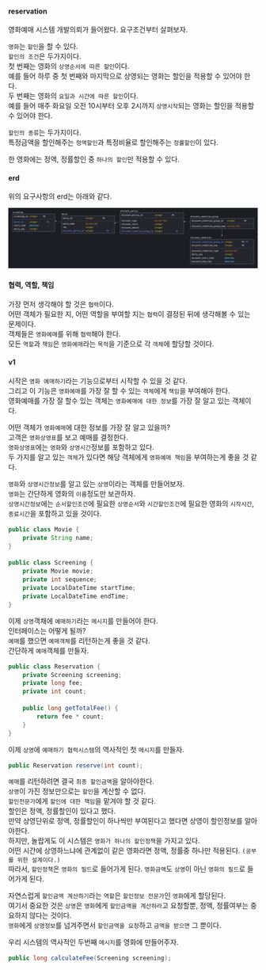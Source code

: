 #### reservation
영화예매 시스템 개발의뢰가 들어왔다. 요구조건부터 살펴보자.  

`영화`는 `할인`을 할 수 있다.  
`할인의 조건`은 두가지이다.  
첫 번째는 영화의 `상영순서에 따른 할인`이다.  
예를 들어 하루 중 첫 번째와 마지막으로 상영되는 영화는 할인을 적용할 수 있어야 한다.  
두 번째는 영화의 `요일과 시간에 따른 할인`이다.  
예를 들어 매주 화요일 오전 10시부터 오후 2시까지 `상영시작`되는 영화는 할인을 적용할 수 있어야 한다.  

`할인의 종류`는 두가지이다.  
특정금액을 할인해주는 `정액할인`과 특정비율로 할인해주는 `정률할인`이 있다.  

한 영화에는 정액, 정률할인 중 `하나의 할인`만 적용할 수 있다.  



#### erd
위의 요구사항의 erd는 아래와 같다.

![erd](img/erd.png)



#### 협력, 역할, 책임
가장 먼저 생각해야 할 것은 `협력`이다.  
어떤 객체가 필요한 지, 어떤 역할을 부여할 지는 `협력`이 결정된 뒤에 생각해볼 수 있는 문제이다.  
객체들은 `영화예매`를 위해 `협력`해야 한다.  
모든 `역할`과 `책임`은 `영화예매`라는 `목적`을 기준으로 각 `객체`에 할당할 것이다.  






#### v1
시작은 `영화 예매하기`라는 기능으로부터 시작할 수 있을 것 같다.  
그리고 이 기능은 `영화예매`를 가장 잘 할 수 있는 `객체`에게 `책임`을 부여해야 한다.  
영화예매를 가장 잘 할수 있는 객체는 `영화예매에 대한 정보`를 가장 잘 알고 있는 객체이다.  

어떤 객체가 `영화예매`에 대한 정보를 가장 잘 알고 있을까?  
고객은 `영화상영표`를 보고 예매를 결정한다.  
`영화상영표`에는 `영화`와 `상영시간`정보를 포함하고 있다.  
두 가지를 알고 있는 `객체`가 있다면 해당 객체에게 `영화예매 책임`을 부여하는게 좋을 것 같다.  

`영화`와 `상영시간정보`를 알고 있는 `상영`이라는 객체를 만들어보자.  
`영화`는 간단하게 영화의 `이름`정도만 보관하자.  
`상영시간정보`에는 `순서할인조건`에 필요한 `상영순서`와 `시간할인조건`에 필요한 영화의 `시작시간`, `종료시간`을 포함하고 있을 것이다.   

~~~java
public class Movie {
	private String name;
}

public class Screening {
	private Movie movie;
	private int sequence;
	private LocalDateTime startTime;
	private LocalDateTime endTime;
}
~~~

이제 `상영`객채에 `예매하기`라는 `메시지`를 만들어야 한다.  
인터페이스는 어떻게 될까?  
`예매`를 했으면 `예매객체`를 리턴하는게 좋을 것 같다.  
간단하게 `예매`객체를 만들자.

~~~java
public class Reservation {
	private Screening screening;
	private long fee;
	private int count;

	public long getTotalFee() {
		return fee * count;
	}
}
~~~

이제 `상영`에 `예매하기 협력시스템`의 역사적인 첫 `메시지`를 만들자.  

~~~java
public Reservation reserve(int count);
~~~

`예매`를 리턴하려면 결국 `최종 할인금액`을 알아야한다.  
`상영`이 가진 정보만으로는 `할인`을 계산할 수 없다.  
`할인전문가`에게 `할인에 대한 책임`을 맡겨야 할 것 같다.  
할인은 정액, 정률할인이 있다고 했다.  
만약 상영단위로 정액, 정률할인이 하나씩만 부여된다고 했다면 상영이 할인정보를 알아야한다.  
하지만, 놀랍게도 이 시스템은 `영화가 하나의 할인정책`을 가지고 있다.   
어떤 시간에 상영하느냐에 관계없이 같은 영화라면 정액, 정률중 하나만 적용된다. `(공부를 위한 설계이다.)`  
따라서, `할인정책`은 `영화의 필드`로 들어가게 된다. `영화금액`도 `상영`이 아닌 `영화의 필드`로 들어가게 된다.




자연스럽게 `할인금액 계산하기`라는 `역할`은 `할인정보 전문가`인 `영화`에게 할당된다.  
여기서 중요한 것은 `상영`은 `영화`에게 `할인금액을 계산하라`고 요청할뿐, 정액, 정률여부는 중요하지 않다는 것이다.  
`영화`에게 `상영정보`를 넘겨주면서 `할인금액을 요청`하고 `금액을 받으면` 그 뿐이다.   

우리 시스템의 역사적인 두번째 `메시지`를 영화에 만들어주자.

~~~java
public long calculateFee(Screening screening);
~~~
